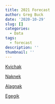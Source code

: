 ```yaml
---
title: 2021 Forecast
author: Greg Buck
date: '2020-10-29'
slug: []
categories:
  - Data
tags:
  - forecast
description: ''
thumbnail: ''
---
```







[Kvichak](https://rpubs.com/gbbuck/674552)

[Naknek](https://rpubs.com/gbbuck/683356)

[Alagnak](https://rpubs.com/gbbuck/683361)

[Egegik](https://rpubs.com/gbbuck/683366)


